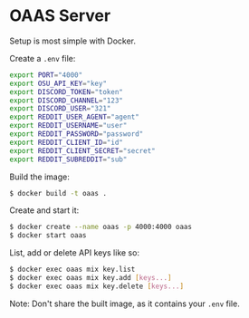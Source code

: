# OAAS Server

Setup is most simple with Docker.

Create a `.env` file:

```sh
export PORT="4000"
export OSU_API_KEY="key"
export DISCORD_TOKEN="token"
export DISCORD_CHANNEL="123"
export DISCORD_USER="321"
export REDDIT_USER_AGENT="agent"
export REDDIT_USERNAME="user"
export REDDIT_PASSWORD="password"
export REDDIT_CLIENT_ID="id"
export REDDIT_CLIENT_SECRET="secret"
export REDDIT_SUBREDDIT="sub"
```

Build the image:

```sh
$ docker build -t oaas .
```

Create and start it:

```sh
$ docker create --name oaas -p 4000:4000 oaas
$ docker start oaas
```

List, add or delete API keys like so:

```sh
$ docker exec oaas mix key.list
$ docker exec oaas mix key.add [keys...]
$ docker exec oaas mix key.delete [keys...]
```

Note: Don't share the built image, as it contains your `.env` file.
